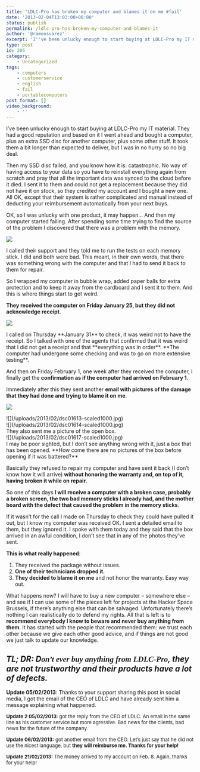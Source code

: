 ```yaml
---
title: 'LDLC-Pro has broken my computer and blames it on me #fail'
date: '2013-02-04T13:03:00+00:00'
status: publish
permalink: /ldlc-pro-has-broken-my-computer-and-blames-it
author: '@ramonsuarez'
excerpt: 'I''ve been unlucky enough to start buying at LDLC-Pro my IT material. They had a good reputation and based on it I went ahead and bought a computer, plus an extra SSD disc for another computer, plus some other stuff. It took them a bit longer than ...'
type: post
id: 205
category:
    - Uncategorized
tags:
    - computers
    - customerservice
    - english
    - fail
    - portablecomputers
post_format: []
video_background:
    - ''
---
```

I’ve been unlucky enough to start buying at LDLC-Pro my IT material. They had a good reputation and based on it I went ahead and bought a computer, plus an extra SSD disc for another computer, plus some other stuff. It took them a bit longer than expected to deliver, but I was in no hurry so no big deal.

Then my SSD disc failed, and you know how it is: catastrophic. No way of having access to your data so you have to reinstall everything again from scratch and pray that all the important data was synced to the cloud before it died. I sent it to them and could not get a replacement because they did not have it on stock, so they credited my account and I bought a new one. All OK, except that their system is rather complicated and manual instead of deducting your reimbursement automatically from your next buys.

OK, so I was unlucky with one product, it may happen… And then my computer started failing. After spending some time trying to find the source of the problem I discovered that there was a problem with the memory.

![](/uploads/2013/02/2013-01-21_18-28-23-scaled1000.jpg)

<div class="p_embed p_image_embed"></div>I called their support and they told me to run the tests on each memory stick. I did and both were bad. This meant, in their own words, that there was something wrong with the computer and that I had to send it back to them for repair.

So I wrapped my computer in bubble wrap, added paper balls for extra protection and to keep it away from the cardboard and I sent it to them. And this is where things start to get weird.

**They received the computer on Friday January 25, but they did not acknowledge receipt**.

![](/uploads/2013/02/b-post-reception-colis-ldlc-scaled1000.png)

<div class="p_embed p_image_embed"></div>I called on Thursday **January 31** to check, it was weird not to have the receipt. So I talked with one of the agents that confirmed that it was weird that I did not get a receipt and that **everything was in order**. **The computer had undergone some checking and was to go on more extensive testing**.

And then on Friday February 1, one week after they received the computer, I finally get the **confirmation as if the computer had arrived on February 1**.

Immediately after this they sent another **email with pictures of the damage that they had done and trying to blame it on me**.

![](/uploads/2013/02/dsc01612-scaled1000.jpg)

<div>![](/uploads/2013/02/dsc01613-scaled1000.jpg)</div><div></div><div class="p_embed p_image_embed"></div><div></div><div>![](/uploads/2013/02/dsc01614-scaled1000.jpg)</div>They also sent me a picture of the open box.

<div class="p_embed p_image_embed"></div><div>![](/uploads/2013/02/dsc01617-scaled1000.jpg)</div>I may be poor sighted, but I don’t see anything wrong with it, just a box that has been opened. **How come there are no pictures of the box before opening if it was battered?**

Basically they refused to repair my computer and have sent it back (I don’t know how it will arrive) **without honoring the warranty and, on top of it, having broken it while on repair**.

So one of this days **I will receive a computer with a broken case, probably a broken screen, the two bad memory sticks I already had, and the mother board with the defect that caused the problem in the memory sticks**.

If it wasn’t for the call I made on Thursday to check they could have pulled it out, but I know my computer was received OK. I sent a detailed email to them, but they ignored it. I spoke with them today and they said that the box arrived in an awful condition, I don’t see that in any of the photos they’ve sent.

**This is what really happened**:

1. They received the package without issues.
2. **One of their technicians dropped it.**
3. **They decided to blame it on me** and not honor the warranty. Easy way out.

What happens now? I will have to buy a new computer – somewhere else – and see if I can use some of the pieces left for projects at the Hacker Space Brussels, if there’s anything else that can be salvaged. Unfortunately there’s nothing I can realistically do to defend my rights. All that is left is to **recommend everybody I know to beware and never buy anything from them**. It has started with the people that recommended them: we trust each other because we give each other good advice, and if things are not good we just talk to update our knowledge.

***TL; DR: D<span style="font-family: mceinline;">on’t ever buy anything from LDLC-Pro</span>, they are not trustworthy and their products have a lot of defects.*** 
---------------------------------------------------------------------------------------------------------------------------------------------------------------------

**Update 05/02/2013**: Thanks to your support sharing this post in social media, I got the email of the CEO of LDLC and have already sent him a message explaining what happened.

<span style="font-size: small;">**Update 2 05/02/2013**: got the reply from the CEO of LDLC. An email in the same line as his customer service but more agressive. Bad news for the clients, bad news for the future of the company.</span>

<span style="font-size: small;">**Update 06/02/2013:** got another email from the CEO. Let’s just say that he did not use the nicest language, but **they will reimburse me. Thanks for your help!**</span>

<span style="font-size: small;">**Update 21/02/2013:** The money arrived to my account on Feb. 8. Again, thanks for your help!</span>